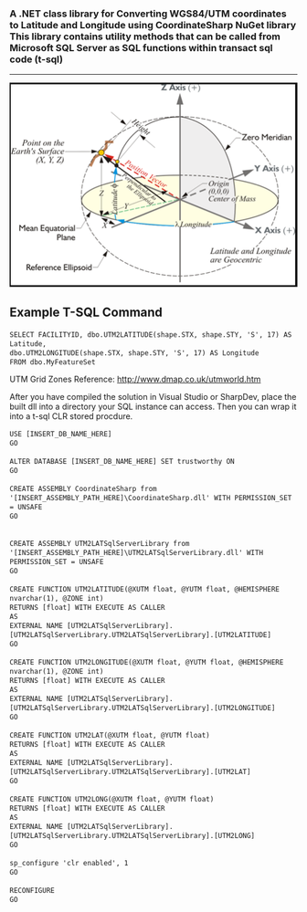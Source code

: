 ### A .NET class library for Converting WGS84/UTM coordinates to Latitude and Longitude using CoordinateSharp NuGet library This library contains utility methods that can be called from Microsoft SQL Server as SQL functions within transact sql code (t-sql)
---
 ![alt text](./geocentric.png)



Example T-SQL Command 
---
```
SELECT FACILITYID, dbo.UTM2LATITUDE(shape.STX, shape.STY, 'S', 17) AS Latitude,
dbo.UTM2LONGITUDE(shape.STX, shape.STY, 'S', 17) AS Longitude
FROM dbo.MyFeatureSet
```

UTM Grid Zones Reference: http://www.dmap.co.uk/utmworld.htm

After you have compiled the solution in Visual Studio or SharpDev, place the built dll into a directory your SQL instance can access. Then you can wrap it into a t-sql CLR stored procdure. 

```
USE [INSERT_DB_NAME_HERE]
GO

ALTER DATABASE [INSERT_DB_NAME_HERE] SET trustworthy ON
GO

CREATE ASSEMBLY CoordinateSharp from '[INSERT_ASSEMBLY_PATH_HERE]\CoordinateSharp.dll' WITH PERMISSION_SET = UNSAFE
GO


CREATE ASSEMBLY UTM2LATSqlServerLibrary from '[INSERT_ASSEMBLY_PATH_HERE]\UTM2LATSqlServerLibrary.dll' WITH PERMISSION_SET = UNSAFE
GO

CREATE FUNCTION UTM2LATITUDE(@XUTM float, @YUTM float, @HEMISPHERE nvarchar(1), @ZONE int)
RETURNS [float] WITH EXECUTE AS CALLER
AS
EXTERNAL NAME [UTM2LATSqlServerLibrary].[UTM2LATSqlServerLibrary.UTM2LATSqlServerLibrary].[UTM2LATITUDE]
GO

CREATE FUNCTION UTM2LONGITUDE(@XUTM float, @YUTM float, @HEMISPHERE nvarchar(1), @ZONE int)
RETURNS [float] WITH EXECUTE AS CALLER
AS
EXTERNAL NAME [UTM2LATSqlServerLibrary].[UTM2LATSqlServerLibrary.UTM2LATSqlServerLibrary].[UTM2LONGITUDE]
GO

CREATE FUNCTION UTM2LAT(@XUTM float, @YUTM float)
RETURNS [float] WITH EXECUTE AS CALLER
AS
EXTERNAL NAME [UTM2LATSqlServerLibrary].[UTM2LATSqlServerLibrary.UTM2LATSqlServerLibrary].[UTM2LAT]
GO

CREATE FUNCTION UTM2LONG(@XUTM float, @YUTM float)
RETURNS [float] WITH EXECUTE AS CALLER
AS
EXTERNAL NAME [UTM2LATSqlServerLibrary].[UTM2LATSqlServerLibrary.UTM2LATSqlServerLibrary].[UTM2LONG]
GO

sp_configure 'clr enabled', 1
GO

RECONFIGURE
GO
```

